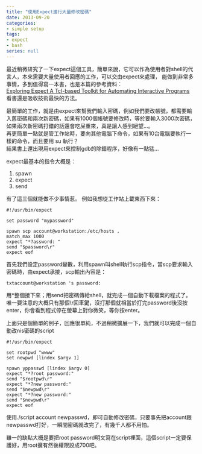 ```yaml
---
title: "使用Expect進行大量修改密碼"
date: 2013-09-20
categories:
- simple setup
tags:
- expect
- bash
series: null
---
```


最近稍微研究了一下expect這個工具，簡單來說，它可以作為使用者對shell的代言人，本來需要大量使用者回應的工作，可以交由expect來處理，
能做到非常多事情，多到值得寫一本書，也是本篇的參考資料：  
[Exploring Expect A Tcl-based Toolkit for Automating Interactive Programs](https://itbook.store/books/9781565920903)  
看書還是吸收技術最快的方法。  
<!--more-->

最簡單的工作，就是由expect來幫我們輸入密碼，例如我們要改帳號，都需要輸入舊密碼和兩次新密碼，如果有1000個帳號要修改時，等於要輸入3000次密碼，如果兩次新密碼打錯的話還會吃屎重來，真是讓人感到絕望…。  
再更簡單一點就是管工作站時，要向其他電腦下命令，如果有10台電腦要執行一樣的命令，而且要用 su 執行？  
結果書上還出現用expect來控制gdb的除錯程序，好像有一點猛…  

expect最基本的指令大概是：  
1. spawn
2. expect
3. send

有了這三個就能做不少事情惹。 例如我想從工作站上載東西下來：   
```shell
#!/usr/bin/expect

set password "mypassword"

spawn scp account@workstation:/etc/hosts .
match_max 1000
expect "*?assword: "
send "$password\r"
expect eof
```
首先我們設定password變數，利用spawn叫shell執行scp指令，當scp要求輸入密碼時，由expect承接，scp輸出內容是：  
```
txtaccount@workstation 's password:
```
用*整個接下來；用send把密碼傳給shell，就完成一個自動下載檔案的程式了。  
唯一要注意的大概只有那個\r回車鍵，沒打那個就相當於打完password後沒按enter，你會看到程式停在螢幕上對你微笑，等你按enter。  

上面只是個簡單的例子，回應很單純，不過稍微擴展一下，我們就可以完成一個自動改nis密碼的script   
```shell
#!/usr/bin/expect

set rootpwd "wwww"
set newpwd [lindex $argv 1]

spawn yppasswd [lindex $argv 0]
expect "*?root password:"
send "$rootpwd\r"
expect "*?new password:"
send "$newpwd\r"
expect "*?new password:"
send "$newpwd\r"
expect eof
```

使用./script account newpasswd，即可自動修改密碼，只要事先把account跟newpasswd打好，一瞬間密碼就改完了，有幾千人都不用怕。  

雖一的缺點大概是要把root password明文寫在script裡面，這個script一定要保護好，用root擁有然後權限設成700吧。  